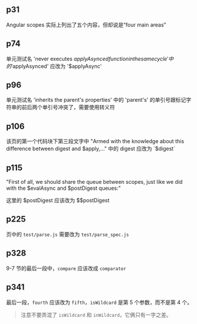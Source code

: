 ## p31
Angular scopes 实际上列出了五个内容，但却说是“four main areas”

## p74
单元测试名 'never executes $applyAsynced function in the same cycle' 中的 '$applyAsynced' 应改为 '$applyAsync'

## p96
单元测试名 'inherits the parent's properties' 中的 'parent's' 的单引号跟标记字符串的前后两个单引号冲突了，需要使用转义符

## p106
该页的第一个代码块下第三段文字中 "Armed with the knowledge about this difference between digest and $apply,..." 中的 digest 应改为 `$digest`

## p115
"First of all, we should share the queue between scopes, just like we did with the $evalAsync and $postDigest queues:" 

这里的 $postDigest 应该改为 $$postDigest

## p225
页中的 `test/parse.js` 需要改为 `test/parse_spec.js`

## p328
9-7 节的最后一段中，`compare` 应该改成 `comparator`

## p341
最后一段，`fourth` 应该改为 `fifth`，`isWildcard` 是第 5 个参数，而不是第 4 个。

> 注意不要弄混了 `isWildcard` 和 `inWildcard`，它俩只有一字之差。
